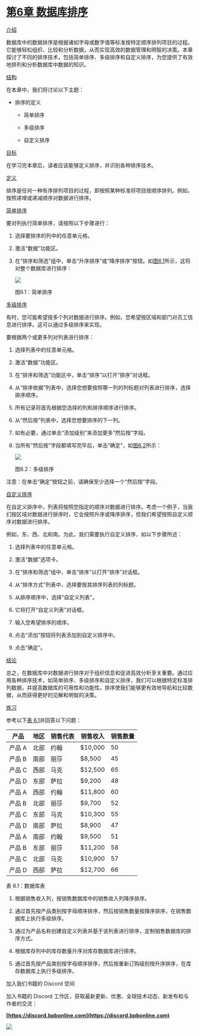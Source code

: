 # [第6章 数据库排序](contents.xhtml#ch06a)

[介绍](contents.xhtml#sc2_75a)

数据库中的数据排序是根据诸如字母或数字值等标准按特定顺序排列项目的过程。它能够轻松组织、比较和分析数据，从而实现高效的数据管理和明智的决策。本章探讨了不同的排序技术，包括简单排序、多级排序和自定义排序，为您提供了有效地排列和分析数据库中数据的知识。

[结构](contents.xhtml#sc2_76a)

在本章中，我们将讨论以下主题：

+   排序的定义

    +   简单排序

    +   多级排序

    +   自定义排序

[目标](contents.xhtml#sc2_77a)

在学习完本章后，读者应该能够定义排序，并识别各种排序技术。

[定义](contents.xhtml#sc2_78a)

排序是任何一种有序排列项目的过程，即按照某种标准将项目按顺序排列。例如，按照递增或递减顺序对数据进行排序。

[简单排序](contents.xhtml#sc3_79a)

要对列执行简单排序，请按照以下步骤进行：

1.  选择要排序的列中的任意单元格。

1.  激活“数据”功能区。

1.  在“排序和筛选”组中，单击“升序排序”或“降序排序”按钮。如[图6.1](#fig6-1)所示，这将对整个数据库进行排序：

    ![](images/Figure_6.1.png)

    图6.1：简单排序

[多级排序](contents.xhtml#sc3_80a)

有时，您可能希望按多个列对数据进行排序。例如，您希望按区域和部门对员工信息进行排序。这可以通过多级排序来实现。

要根据两个或更多列对列表进行排序：

1.  选择列表中的任意单元格。

1.  激活“数据”功能区。

1.  在“排序和筛选”功能区中，单击“排序”以打开“排序”对话框。

1.  从“排序依据”列表中，选择您想要按照哪一列的列标题对列表进行排序，选择排序顺序。

1.  所有记录将首先根据您选择的列和排序顺序进行排序。

1.  从“然后按”列表中，选择您想要排序的下一列。

1.  如有必要，通过单击“添加级别”来添加更多“然后按”字段。

1.  当所有“然后按”字段都填写完毕后，单击“确定”，如[图6.2](#fig6-2)所示：

    ![](images/Figure_6.2.png)

    图6.2：多级排序

注意：在单击“确定”按钮之前，请确保至少选择一个“然后按”字段。

[自定义排序](contents.xhtml#sc3_81a)

在自定义排序中，列表将按照您指定的顺序对数据进行排序。考虑一个例子，当我们按区域对数据进行排序时，它会按照升序或降序排序，但我们希望按照自定义顺序对数据进行排序。

例如，东、西、北和南。为此，我们需要执行自定义排序，如以下步骤所述：

1.  选择列表中的任意单元格。

1.  激活“数据”选项卡。

1.  在“排序和筛选”组中，单击“排序”以打开“排序”对话框。

1.  从“排序方式”列表中，选择要按其排序列表的列标题。

1.  从排序顺序中，选择“自定义列表”。

1.  它将打开“自定义列表”对话框。

1.  输入您希望排序的顺序。

1.  点击“添加”按钮将列表添加到自定义排序中。

1.  点击“确定”。

[结论](contents.xhtml#sc2_82a)

总之，在数据库中对数据进行排序对于组织信息和促进高效分析至关重要。通过应用各种排序技术，如简单排序、多级排序和自定义排序，我们可以根据特定标准排列数据，并提高数据库的可用性和功能性。排序使我们能够更有效地导航和比较数据，从而获得更好的见解和明智的决策。

[练习](contents.xhtml#sc2_83a)

参考以下[表 6.1](#tab6-1)并回答以下问题：

| 产品 | 地区 | 销售代表 | 销售收入 | 销售数量 |
| --- | --- | --- | --- | --- |
| 产品 A | 北部 | 约翰 | $10,000 | 50 |
| 产品 B | 南部 | 丽莎 | $8,500 | 45 |
| 产品 C | 西部 | 马克 | $12,500 | 65 |
| 产品 D | 东部 | 萨拉 | $9,200 | 48 |
| 产品 A | 西部 | 约翰 | $11,800 | 60 |
| 产品 B | 北部 | 丽莎 | $9,700 | 52 |
| 产品 C | 东部 | 马克 | $10,300 | 55 |
| 产品 D | 南部 | 萨拉 | $8,900 | 47 |
| 产品 A | 南部 | 约翰 | $9,500 | 51 |
| 产品 B | 东部 | 丽莎 | $11,200 | 58 |
| 产品 C | 北部 | 马克 | $10,900 | 57 |
| 产品 D | 西部 | 萨拉 | $12,700 | 66 |

表 6.1：数据库表

1.  根据销售收入列，按销售数据库中的销售收入列降序排序。

1.  通过首先按产品类别按字母顺序排序，然后按销售数量按降序排序，在销售数据库上执行多级排序。

1.  通过为产品名称创建自定义列表并基于该列表进行排序，定制销售数据库的排序方式。

1.  根据库存列中的库存数量升序对库存数据库进行排序。

1.  通过首先按产品类别按字母顺序排序，然后按重新订购级别按升序排序，在库存数据库上执行多级排序。

加入我们书籍的 Discord 空间

加入书籍的 Discord 工作区，获取最新更新、优惠、全球技术动态、新发布和与作者的交流：

**[https://discord.bpbonline.com](https://discord.bpbonline.com)**

![](images/fm1.png)
